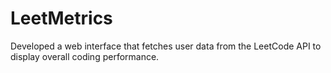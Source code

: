 # LeetMetrics
Developed a web interface that fetches user data from the LeetCode API to display overall coding performance.
